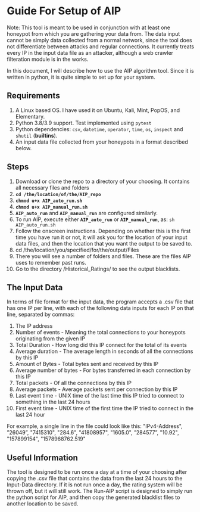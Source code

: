 # Guide For Setup of AIP
Note: This tool is meant to be used in conjunction with at least one honeypot from which you are gathering your data from. The data input cannot be simply data collected from a normal network, since the tool does not differentiate between attacks and regular connections. It currently treats every IP in the input data file as an attacker, although a web crawler filteration module is in the works.

In this document, I will describe how to use the AIP algorithm tool. Since it is written in python, it is quite simple to set up for your system.
## Requirements
1. A Linux based OS. I have used it on Ubuntu, Kali, Mint, PopOS, and Elementary.
2. Python 3.8/3.9 support. Test implemented using `pytest`
3. Python dependencies: `csv`, `datetime`, `operator`, `time`,  `os`, `inspect` and `shutil` (__builtins__).
4. An input data file collected from your honeypots in a format described below.

## Steps
1. Download or clone the repo to a directory of your choosing. It contains all necessary files and folders
2. **`cd /the/location/of/the/AIP_repo`**
3. **`chmod u+x AIP_auto_run.sh`**
4. **`chmod u+x AIP_manual_run.sh`**
5. **`AIP_auto_run`** and **`AIP_manual_run`** are configured similarly.
6. To run AIP, execute either **`AIP_auto_run`** or **`AIP_manual_run`**, as: `sh AIP_auto_run.sh`
7. Follow the onscreen instructions. Depending on whether this is the first time you have run it or not, it will ask you for the location of your input data files, and then the location that you want the output to be saved to.
8. cd /the/location/you/specified/for/the/output/Files
9. There you will see a number of folders and files. These are the files AIP uses to remember past runs. 
10. Go to the directory /Historical_Ratings/ to see the output blacklists.

## The Input Data
In terms of file format for the input data, the program accepts a .csv file that has one IP per line, with each of the following data inputs for each IP on that line, separated by commas:
1. The IP address
2. Number of events - Meaning the total connections to your honeypots originating from the given IP
3. Total Duration - How long did this IP connect for the total of its events
4. Average duration - The average length in seconds of all the connections by this IP
5. Amount of Bytes - Total bytes sent and received by this IP
6. Average number of bytes - For bytes transferred in each connection by this IP
7. Total packets - Of all the connections by this IP
8. Average packets - Average packets sent per connection by this IP
9. Last event time - UNIX time of the last time this IP tried to connect to something in the last 24 hours
10. First event time - UNIX time of the first time the IP tried to connect in the last 24 hour

For example, a single line in the file could look like this:
"IPv4-Address", ”26049”, "7415310", "284.6", "41808957", "1605.0", ”284577”, "10.92", "157899154", "1578968762.519"

## Useful Information
The tool is designed to be run once a day at a time of your choosing after copying the .csv file that contains the data from the last 24 hours to the Input-Data directory. If it is not run once a day, the rating system will be thrown off, but it will still work.
The Run-AIP script is designed to simply run the python script for AIP, and then copy the generated blacklist files to another location to be saved.
